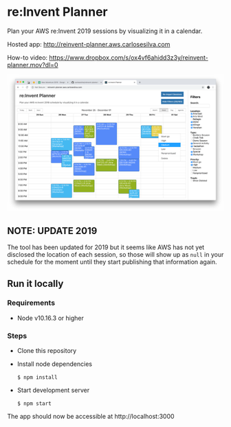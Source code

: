 # re:Invent Planner

Plan your AWS re:Invent 2019 sessions by visualizing it in a calendar.

Hosted app: http://reinvent-planner.aws.carlosesilva.com

How-to video: https://www.dropbox.com/s/ox4vf6ahidd3z3y/reinvent-planner.mov?dl=0

![Screenshot](images/reInventPlanner-screenshot.png)


## NOTE: UPDATE 2019

The tool has been updated for 2019 but it seems like AWS has not yet disclosed the location of each session, so those will show up as `null` in your schedule for the moment until they start publishing that information again.

## Run it locally

### Requirements

- Node v10.16.3 or higher

### Steps

- Clone this repository
- Install node dependencies

  ```
  $ npm install
  ```

- Start development server

  ```
  $ npm start
  ```

The app should now be accessible at http://localhost:3000
